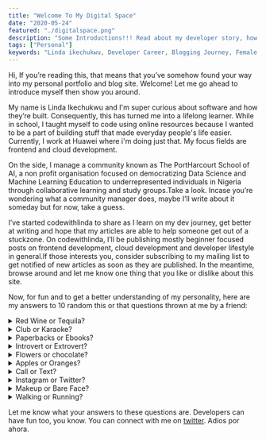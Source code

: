 ```yaml
---
title: "Welcome To My Digital Space"
date: "2020-05-24"
featured: "./digitalspace.png"
description: "Some Introductions!!! Read about my developer story, how I started coding, the future ahead and my life in general"
tags: ["Personal"]
keywords: "Linda ikechukwu, Developer Career, Blogging Journey, Female Nigerian Programmer"
---
```


Hi, If you’re reading this, that means that you’ve somehow found your way into my personal portfolio and blog site. Welcome! Let me go ahead to introduce myself then show you around.

My name is Linda Ikechukwu and I'm super curious about software and how they’re built. Consequently, this has turned me into a lifelong learner. While in school, I taught myself to code using online resources because I wanted to be a part of building stuff that made everyday people's life easier. Currently, I work at Huawei where i'm doing just that. My focus fields are frontend and cloud development.

On the side, I manage a community known as The PortHarcourt School of AI, a non profit organisation focused on democratizing Data Science and Machine Learning Education to underrepresented individuals in Nigeria through collaborative learning and study groups.Take a look. Incase you’re wondering what a community manager does, maybe I’ll write about it someday but for now, take a guess.

I’ve started codewithlinda to share as I learn on my dev journey, get better at writing and hope that my articles are able to help someone get out of a stuckzone. On codewithlinda, I’ll be publishing mostly beginner focused posts on frontend development, cloud development and developer lifestyle in general.If those interests you, consider subscribing to my mailing list to get notified of new articles as soon as they are published. In the meantime, browse around and let me know one thing that you like or dislike about this site.

Now, for fun and to get a better understanding of my personality, here are my answers to 10 random this or that questions thrown at me by a friend:

<details>
  <summary>Red Wine or Tequila?</summary>
  <p>More shots please!! </p>
</details>

<details>
  <summary>Club or Karaoke?</summary>
  <p>I’ll give anything to spend every Friday night in a karaoke bar.</p>
</details>

<details>
  <summary>Paperbacks or Ebooks?</summary>
  <p>I’m quite old fashioned with some things, so paperbacks. I’m tryna build my own mini library.</p>
</details>

<details>
  <summary>Introvert or Extrovert?</summary>
  <p>I think I'm an exinvert. You know like in between the  both depending on the circumstance.</p>
</details>

<details>
  <summary>Flowers or chocolate?</summary>
  <p>As much as flowers are thought to be romantic, please come with chocolate. Can't eat flowers, yuuno.</p>
</details>

<details>
  <summary>Apples or Oranges?</summary>
  <p>I’ve been told by a partner that the quickest way to poison me is through apples. Sadly, that's true</p>
</details>

<details>
  <summary>Call or Text?</summary>
  <p>Please if it's not an emergency and you’re not calling to ask me for my account details, send a text please.</p>
</details>

<details>
  <summary>Instagram or Twitter?</summary>
  <p>Twitter is the real deal</p>
</details>

<details>
  <summary>Makeup or Bare Face?</summary>
  <p>Hmmm, truthfully I'm generally lazy and can't spend over 30 minutes beating my face unless it's a      special occasion. I just can’t.
  </p>
</details>

<details>
  <summary>Walking or Running? </summary>
  <p>You learn to walk before running, so please let's start with the former.</p>
</details>

Let me know what your answers to these questions are. Developers can have fun too, you know. You can connect with me on  <a class="inline-link" href="https://twitter.com/_MsLinda">twitter</a>. Adios por ahora.













